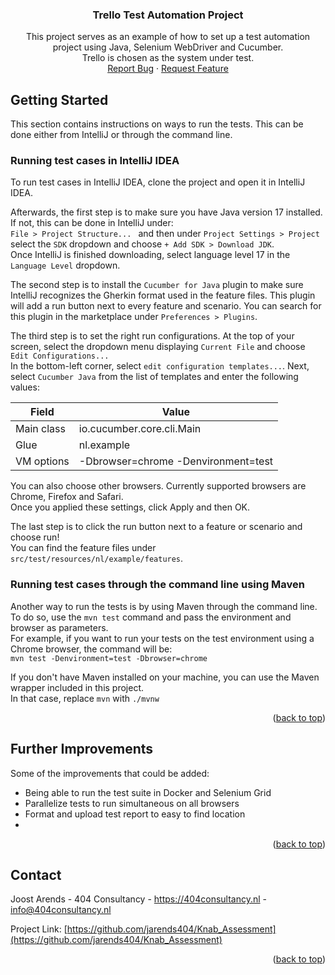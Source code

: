 <!-- INTRODUCTION -->
<h3 align="center">Trello Test Automation Project</h3>

  <p align="center">
    This project serves as an example of how to set up a test automation project using Java, Selenium WebDriver and Cucumber. <br/>
    Trello is chosen as the system under test.
    <br />
    <a href="https://github.com/jarends404/Java_Selenium_Cucumber/issues">Report Bug</a>
    ·
    <a href="https://github.com/jarends404/Java_Selenium_Cucumber/issues">Request Feature</a>
  </p>


<!-- GETTING STARTED -->
## Getting Started

This section contains instructions on ways to run the tests. This can be done either from IntelliJ or through the command line.

### Running test cases in IntelliJ IDEA

To run test cases in IntelliJ IDEA, clone the project and open it in IntelliJ IDEA.

Afterwards, the first step is to make sure you have Java version 17 installed. If not, this can be done in IntelliJ under: <br/>
`File > Project Structure... ` and then under `Project Settings > Project` select the `SDK` dropdown and choose `+ Add SDK > Download JDK`. <br/>
Once IntelliJ is finished downloading, select language level 17 in the `Language Level` dropdown.

The second step is to install the `Cucumber for Java` plugin to make sure IntelliJ recognizes the Gherkin format used in the feature files.
This plugin will add a run button next to every feature and scenario. You can search for this plugin in the marketplace under `Preferences > Plugins`.

The third step is to set the right run configurations. At the top of your screen, select the dropdown menu displaying `Current File` and choose `Edit Configurations...` <br/>
In the bottom-left corner, select `edit configuration templates...`. Next, select `Cucumber Java` from the list of templates and enter the following values:

| Field      | Value                               |
|------------|-------------------------------------|
| Main class | io.cucumber.core.cli.Main           |
| Glue       | nl.example                          |
| VM options | -Dbrowser=chrome -Denvironment=test |

You can also choose other browsers. Currently supported browsers are Chrome, Firefox and Safari. <br/>
Once you applied these settings, click Apply and then OK.

The last step is to click the run button next to a feature or scenario and choose run! <br/>
You can find the feature files under `src/test/resources/nl/example/features`.

### Running test cases through the command line using Maven

Another way to run the tests is by using Maven through the command line. To do so, use the `mvn test` command and pass the environment and browser as parameters. <br/>
For example, if you want to run your tests on the test environment using a Chrome browser, the command will be: <br/>
`mvn test -Denvironment=test -Dbrowser=chrome`

If you don't have Maven installed on your machine, you can use the Maven wrapper included in this project. <br/>
In that case, replace `mvn` with `./mvnw`

<p align="right">(<a href="#readme-top">back to top</a>)</p>

<!-- FURTHER IMPROVEMENTS -->
## Further Improvements

Some of the improvements that could be added:
- Being able to run the test suite in Docker and Selenium Grid
- Parallelize tests to run simultaneous on all browsers
- Format and upload test report to easy to find location
- 
<p align="right">(<a href="#readme-top">back to top</a>)</p>

<!-- CONTACT -->
## Contact

Joost Arends - 404 Consultancy - https://404consultancy.nl - info@404consultancy.nl

Project Link: [https://github.com/jarends404/Knab_Assessment](https://github.com/jarends404/Knab_Assessment)

<p align="right">(<a href="#readme-top">back to top</a>)</p>

